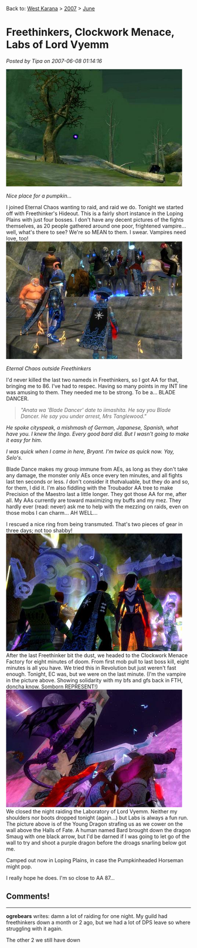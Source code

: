 Back to: [West Karana](/posts/westkarana.md) > [2007](/posts/2007/westkarana.md) > [June](./westkarana.md)
# Freethinkers, Clockwork Menace, Labs of Lord Vyemm

*Posted by Tipa on 2007-06-08 01:14:16*

![eq2_000034.jpg](../../../uploads/2007/06/eq2_000034.jpg)


*Nice place for a pumpkin...*


I joined Eternal Chaos wanting to raid, and raid we do. Tonight we started off with Freethinker's Hideout. This is a fairly short instance in the Loping Plains with just four bosses. I don't have any decent pictures of the fights themselves, as 20 people gathered around one poor, frightened vampire... well, what's there to see? We're so MEAN to them. I swear. Vampires need love, too!
![eq2_000026.jpg](../../../uploads/2007/06/eq2_000026.jpg)


*Eternal Chaos outside Freethinkers*


I'd never killed the last two nameds in Freethinkers, so I got AA for that, bringing me to 86. I've had to respec. Having so many points in my INT line was amusing to them. They needed me to be strong. To be a... BLADE DANCER.

> *"Anata wa 'Blade Dancer' date to iimashita.* *He say you Blade Dancer. He say you under arrest, Mrs Tanglewood."*

*He spoke cityspeak, a mishmash of German, Japanese, Spanish, what have you. I knew the lingo. Every good bard did. But I wasn't going to make it easy for him.*

*I was quick when I came in here, Bryant. I'm twice as quick now. Yay, Selo's.*


Blade Dance makes my group immune from AEs, as long as they don't take any damage, the monster only AEs once every ten minutes, and all fights last ten seconds or less. *I* don't consider it *that*valuable, but they do and so, for them, I did it. I'm also fiddling with the Troubador AA tree to make Precision of the Maestro last a little longer. They got those AA for me, after all. My AAs currently are toward maximizing my buffs and my mez. They hardly ever (read: never) ask me to help with the mezzing on raids, even on those mobs I can charm... AH WELL...

I rescued a nice ring from being transmuted. That's two pieces of gear in three days; not too shabby!
![eq2_000028.jpg](../../../uploads/2007/06/eq2_000028.jpg)
After the last Freethinker bit the dust, we headed to the Clockwork Menace Factory for eight minutes of doom. From first mob pull to last boss kill, eight minutes is all you have. We tried this in Revolution but just weren't fast enough. Tonight, EC was, but we were on the last minute. (I'm the vampire in the picture above. Showing solidarity with my bfs and gfs back in FTH, doncha know. Somborn REPRESENT!)
![eq2_000033.jpg](../../../uploads/2007/06/eq2_000033.jpg)
We closed the night raiding the Laboratory of Lord Vyemm. Neither my shoulders nor boots dropped tonight (again...) but Labs is always a fun run. The picture above is of the Young Dragon strafing us as we cower on the wall above the Halls of Fate. A human named Bard brought down the dragon Smaug with one black arrow, but I'd be darned if I was going to let go of the wall to try and shoot a purple dragon before the droags snarling below got me.

Camped out now in Loping Plains, in case the Pumpkinheaded Horseman might pop.

I really hope he does. I'm so close to AA 87...
## Comments!
---
**ogrebears** writes: damn a lot of raiding for one night. My guild had freethinkers down a month or 2 ago, but we had a lot of DPS leave so where struggling with it again. 

The other 2 we still have down
